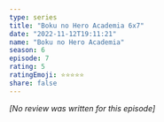 ```yaml
---
type: series
title: "Boku no Hero Academia 6x7"
date: "2022-11-12T19:11:21"
name: "Boku no Hero Academia"
season: 6
episode: 7
rating: 5
ratingEmoji: ⭐️⭐️⭐️⭐️⭐️
share: false
---
```


_[No review was written for this episode]_
